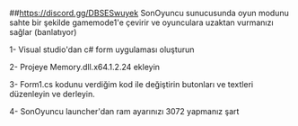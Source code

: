 ##https://discord.gg/DBSESwuyek
SonOyuncu sunucusunda oyun modunu sahte bir şekilde gamemode1'e çevirir ve oyunculara uzaktan vurmanızı sağlar (banlatıyor)

1- Visual studio'dan c# form uygulaması oluşturun

2- Projeye Memory.dll.x64.1.2.24 ekleyin

3- Form1.cs kodunu verdiğim kod ile değiştirin butonları ve textleri düzenleyin ve derleyin.

4- SonOyuncu launcher'dan ram ayarınızı 3072 yapmanız şart
